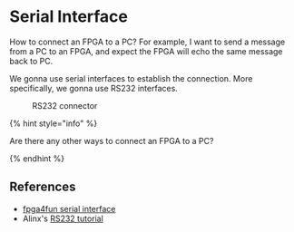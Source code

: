 # Serial Interface

How to connect an FPGA to a PC? For example, I want to send a message from a PC to an FPGA, and expect the FPGA will echo the same message back to PC.

We gonna use serial interfaces to establish the connection. More specifically, we gonna use RS232 interfaces.

<figure><img src="https://www.fpga4fun.com/images/SerialConnector.jpg" alt=""><figcaption>RS232 connector</figcaption></figure>

{% hint style="info" %}

Are there any other ways to connect an FPGA to a PC?

{% endhint %}

## References

* [fpga4fun serial interface](https://www.fpga4fun.com/SerialInterface.html)
* Alinx's [RS232 tutorial](https://www.bilibili.com/video/BV1JJ411u77d?p=11&vd_source=571900c3ae9bbfdc988accacb2feb8be)
